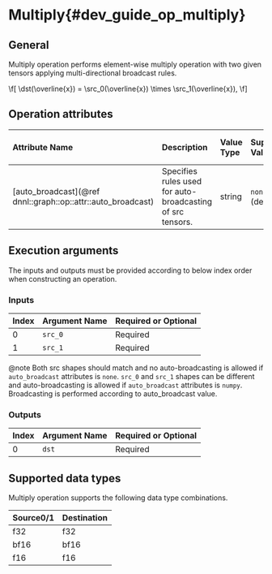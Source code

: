 Multiply{#dev_guide_op_multiply}
================================

## General

Multiply operation performs element-wise multiply operation with two given tensors applying
multi-directional broadcast rules.

  \f[
    \dst(\overline{x}) =
        \src_0(\overline{x}) \times \src_1(\overline{x}),
\f]

## Operation attributes

| Attribute Name                                               | Description                                                | Value Type | Supported Values         | Required or Optional |
|:-------------------------------------------------------------|:-----------------------------------------------------------|:-----------|:-------------------------|:---------------------|
| [auto_broadcast](@ref dnnl::graph::op::attr::auto_broadcast) | Specifies rules used for auto-broadcasting of src tensors. |string      | `none`,`numpy` (default) | Optional             |

## Execution arguments

The inputs and outputs must be provided according to below index order when
constructing an operation.

### Inputs

| Index | Argument Name | Required or Optional |
|:------|:--------------|:---------------------|
| 0     | `src_0`       | Required             |
| 1     | `src_1`       | Required             |

@note Both src shapes should match and no auto-broadcasting is allowed if
`auto_broadcast` attributes is `none`. `src_0` and `src_1` shapes can be
different and auto-broadcasting is allowed if `auto_broadcast` attributes is
`numpy`. Broadcasting is performed according to auto_broadcast value.

### Outputs

| Index | Argument Name | Required or Optional |
|:------| --------------|:---------------------|
| 0     | `dst`         | Required             |

## Supported data types

Multiply operation supports the following data type combinations.

| Source0/1  | Destination |
|:-----------|:------------|
| f32        | f32         |
| bf16       | bf16        |
| f16        | f16         |
